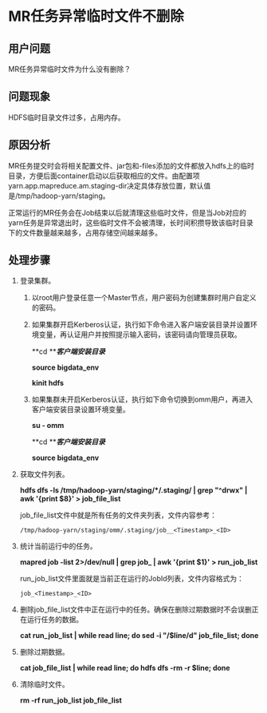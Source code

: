 # MR任务异常临时文件不删除<a name="mrs_03_0298"></a>

## 用户问题<a name="section18305143583116"></a>

MR任务异常临时文件为什么没有删除？

## 问题现象<a name="section117424454313"></a>

HDFS临时目录文件过多，占用内存。

## 原因分析<a name="section1237061220324"></a>

MR任务提交时会将相关配置文件、jar包和-files添加的文件都放入hdfs上的临时目录，方便后面container启动以后获取相应的文件。由配置项yarn.app.mapreduce.am.staging-dir决定具体存放位置，默认值是/tmp/hadoop-yarn/staging。

正常运行的MR任务会在Job结束以后就清理这些临时文件，但是当Job对应的yarn任务是异常退出时，这些临时文件不会被清理，长时间积攒导致该临时目录下的文件数量越来越多，占用存储空间越来越多。

## 处理步骤<a name="section1515233911213"></a>

1.  登录集群。
    1.  以root用户登录任意一个Master节点，用户密码为创建集群时用户自定义的密码。
    2.  如果集群开启Kerberos认证，执行如下命令进入客户端安装目录并设置环境变量，再认证用户并按照提示输入密码，该密码请向管理员获取。

        **cd **_**客户端安装目录**_

        **source bigdata\_env**

        **kinit hdfs**

    3.  如果集群未开启Kerberos认证，执行如下命令切换到omm用户，再进入客户端安装目录设置环境变量。

        **su - omm**

        **cd **_**客户端安装目录**_

        **source bigdata\_env**

2.  获取文件列表。

    **hdfs dfs -ls /tmp/hadoop-yarn/staging/\*/.staging/ | grep "^drwx" | awk '\{print $8\}' \> job\_file\_list**

    job\_file\_list文件中就是所有任务的文件夹列表，文件内容参考：

    ```
    /tmp/hadoop-yarn/staging/omm/.staging/job__<Timestamp>_<ID>
    ```

3.  统计当前运行中的任务。

    **mapred job -list 2\>/dev/null | grep job\_ | awk '\{print $1\}' \> run\_job\_list**

    run\_job\_list文件里面就是当前正在运行的JobId列表，文件内容格式为：

    ```
    job_<Timestamp>_<ID>
    ```

4.  删除job\_file\_list文件中正在运行中的任务。确保在删除过期数据时不会误删正在运行任务的数据。

    **cat run\_job\_list | while read line; do sed -i "/$line/d" job\_file\_list; done**

5.  删除过期数据。

    **cat job\_file\_list | while read line; do hdfs dfs -rm -r $line; done**

6.  清除临时文件。

    **rm -rf run\_job\_list job\_file\_list**



